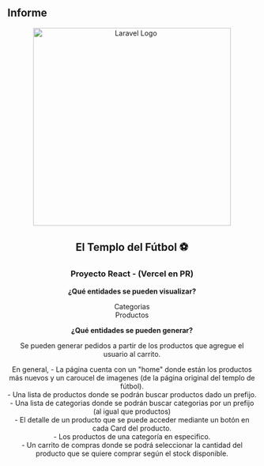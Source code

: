 ## Informe

<div align="center">
  <img src="http://imgfz.com/i/Prh8nST.jpeg" width="400" alt="Laravel Logo">
</div>

<h2 align="center">El Templo del Fútbol ⚽</h2>

<h3 align="center">Proyecto React - (Vercel en PR)</h3>

<p align="center">
  <strong>¿Qué entidades se pueden visualizar?</strong>
</p>
<p align="center">
  Categorias<br>
  Productos
</p>

<p align="center">
  <strong>¿Qué entidades se pueden generar?</strong>
</p>
<p align="center">
 Se pueden generar pedidos a partir de los productos que agregue el usuario al carrito.
</p>
<div align="center">
En general,
  - La página cuenta con un "home" donde están los productos más nuevos y un caroucel de imagenes (de la página original del templo de fútbol). 
  <br>
  - Una lista de productos donde se podrán buscar productos dado un prefijo.
  <br>
  - Una lista de categorias donde se podrán buscar categorias por un prefijo (al igual que productos)
  <br>
  - El detalle de un producto que se puede acceder mediante un botón en cada Card del producto.
  <br>
  - Los productos de una categoría en especifico.
  <br>
  - Un carrito de compras donde se podrá seleccionar la cantidad del producto que se quiere comprar según el stock disponible.
</div>
